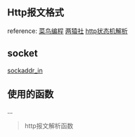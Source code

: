 ## Http报文格式

reference:
[菜鸟编程](https://www.runoob.com/http/http-messages.html)
[两猿社](https://mp.weixin.qq.com/s/BfnNl-3jc_x5WPrWEJGdzQ)
[http状态机解析](https://blog.csdn.net/weixin_43327696/article/details/106748227)

## socket

[sockaddr_in](https://blog.csdn.net/albertsh/article/details/80991684)

## 使用的函数
...


> http报文解析函数